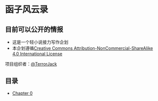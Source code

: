 # 函子风云录

## 目前可以公开的情报

* 这是一个轻小说接力写作企划
* 本企划遵循[Creative Commons Attribution-NonCommercial-ShareAlike 4.0 International License](https://creativecommons.org/licenses/by-nc-sa/4.0/)

项目组织者：[@TerrorJack](https://github.com/TerrorJack)

## 目录

* [Chapter 0](chapter_0.md)
